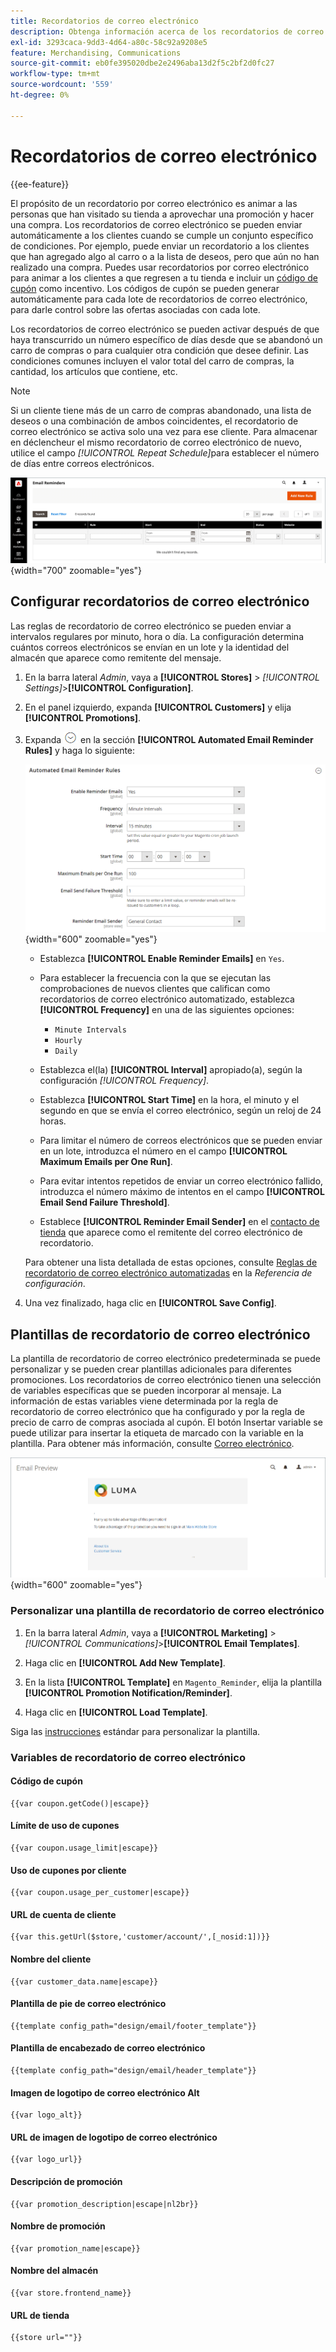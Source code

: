 ```yaml
---
title: Recordatorios de correo electrónico
description: Obtenga información acerca de los recordatorios de correo electrónico que se pueden enviar automáticamente a los clientes cuando se cumple un conjunto específico de condiciones.
exl-id: 3293caca-9dd3-4d64-a80c-58c92a9208e5
feature: Merchandising, Communications
source-git-commit: eb0fe395020dbe2e2496aba13d2f5c2bf2d0fc27
workflow-type: tm+mt
source-wordcount: '559'
ht-degree: 0%

---
```


# Recordatorios de correo electrónico

{{ee-feature}}

El propósito de un recordatorio por correo electrónico es animar a las personas que han visitado su tienda a aprovechar una promoción y hacer una compra. Los recordatorios de correo electrónico se pueden enviar automáticamente a los clientes cuando se cumple un conjunto específico de condiciones. Por ejemplo, puede enviar un recordatorio a los clientes que han agregado algo al carro o a la lista de deseos, pero que aún no han realizado una compra. Puedes usar recordatorios por correo electrónico para animar a los clientes a que regresen a tu tienda e incluir un [código de cupón](price-rules-cart-coupon.md) como incentivo. Los códigos de cupón se pueden generar automáticamente para cada lote de recordatorios de correo electrónico, para darle control sobre las ofertas asociadas con cada lote.

Los recordatorios de correo electrónico se pueden activar después de que haya transcurrido un número específico de días desde que se abandonó un carro de compras o para cualquier otra condición que desee definir. Las condiciones comunes incluyen el valor total del carro de compras, la cantidad, los artículos que contiene, etc.

>[!NOTE]
>
>Si un cliente tiene más de un carro de compras abandonado, una lista de deseos o una combinación de ambos coincidentes, el recordatorio de correo electrónico se activa solo una vez para ese cliente. Para almacenar en déclencheur el mismo recordatorio de correo electrónico de nuevo, utilice el campo _[!UICONTROL Repeat Schedule]_&#x200B;para establecer el número de días entre correos electrónicos.

![Recordatorios de correo electrónico](./assets/email-reminders.png){width="700" zoomable="yes"}

## Configurar recordatorios de correo electrónico

Las reglas de recordatorio de correo electrónico se pueden enviar a intervalos regulares por minuto, hora o día. La configuración determina cuántos correos electrónicos se envían en un lote y la identidad del almacén que aparece como remitente del mensaje.

1. En la barra lateral _Admin_, vaya a **[!UICONTROL Stores]** > _[!UICONTROL Settings]_>**[!UICONTROL Configuration]**.

1. En el panel izquierdo, expanda **[!UICONTROL Customers]** y elija **[!UICONTROL Promotions]**.

1. Expanda ![Selector de expansión](../assets/icon-display-expand.png) en la sección **[!UICONTROL Automated Email Reminder Rules]** y haga lo siguiente:

   ![Configuración de clientes - reglas automatizadas de recordatorio por correo electrónico](../configuration-reference/customers/assets/promotions-automated-email-reminder-rules.png){width="600" zoomable="yes"}

   - Establezca **[!UICONTROL Enable Reminder Emails]** en `Yes`.

   - Para establecer la frecuencia con la que se ejecutan las comprobaciones de nuevos clientes que califican como recordatorios de correo electrónico automatizado, establezca **[!UICONTROL Frequency]** en una de las siguientes opciones:

      - `Minute Intervals`
      - `Hourly`
      - `Daily`

   - Establezca el(la) **[!UICONTROL Interval]** apropiado(a), según la configuración _[!UICONTROL Frequency]_.

   - Establezca **[!UICONTROL Start Time]** en la hora, el minuto y el segundo en que se envía el correo electrónico, según un reloj de 24 horas.

   - Para limitar el número de correos electrónicos que se pueden enviar en un lote, introduzca el número en el campo **[!UICONTROL Maximum Emails per One Run]**.

   - Para evitar intentos repetidos de enviar un correo electrónico fallido, introduzca el número máximo de intentos en el campo **[!UICONTROL Email Send Failure Threshold]**.

   - Establece **[!UICONTROL Reminder Email Sender]** en el [contacto de tienda](../getting-started/store-details.md#store-email-addresses) que aparece como el remitente del correo electrónico de recordatorio.

   Para obtener una lista detallada de estas opciones, consulte [Reglas de recordatorio de correo electrónico automatizadas](../configuration-reference/customers/promotions.md#automated-email-reminder-rules) en la _Referencia de configuración_.

1. Una vez finalizado, haga clic en **[!UICONTROL Save Config]**.

## Plantillas de recordatorio de correo electrónico

La plantilla de recordatorio de correo electrónico predeterminada se puede personalizar y se pueden crear plantillas adicionales para diferentes promociones. Los recordatorios de correo electrónico tienen una selección de variables específicas que se pueden incorporar al mensaje. La información de estas variables viene determinada por la regla de recordatorio de correo electrónico que ha configurado y por la regla de precio de carro de compras asociada al cupón. El botón Insertar variable se puede utilizar para insertar la etiqueta de marcado con la variable en la plantilla. Para obtener más información, consulte [Correo electrónico](../systems/email-templates.md).

![Vista previa de recordatorio de correo electrónico](./assets/email-reminder-preview-promotion-template.png){width="600" zoomable="yes"}

### Personalizar una plantilla de recordatorio de correo electrónico

1. En la barra lateral _Admin_, vaya a **[!UICONTROL Marketing]** > _[!UICONTROL Communications]_>**[!UICONTROL Email Templates]**.

1. Haga clic en **[!UICONTROL Add New Template]**.

1. En la lista **[!UICONTROL Template]** en `Magento_Reminder`, elija la plantilla **[!UICONTROL Promotion Notification/Reminder]**.

1. Haga clic en **[!UICONTROL Load Template]**.

Siga las [instrucciones](../systems/email-template-custom.md) estándar para personalizar la plantilla.

### Variables de recordatorio de correo electrónico

#### Código de cupón

```
{{var coupon.getCode()|escape}}
```

#### Límite de uso de cupones

```
{{var coupon.usage_limit|escape}}
```

#### Uso de cupones por cliente

```
{{var coupon.usage_per_customer|escape}}
```

#### URL de cuenta de cliente

```
{{var this.getUrl($store,'customer/account/',[_nosid:1])}}
```

#### Nombre del cliente

```
{{var customer_data.name|escape}}
```

#### Plantilla de pie de correo electrónico

```
{{template config_path="design/email/footer_template"}}
```

#### Plantilla de encabezado de correo electrónico

```
{{template config_path="design/email/header_template"}}
```

#### Imagen de logotipo de correo electrónico Alt

```
{{var logo_alt}}
```

#### URL de imagen de logotipo de correo electrónico

```
{{var logo_url}}
```

#### Descripción de promoción

```
{{var promotion_description|escape|nl2br}}
```

#### Nombre de promoción

```
{{var promotion_name|escape}}
```

#### Nombre del almacén

```
{{var store.frontend_name}}
```

#### URL de tienda

```
{{store url=""}}
```
